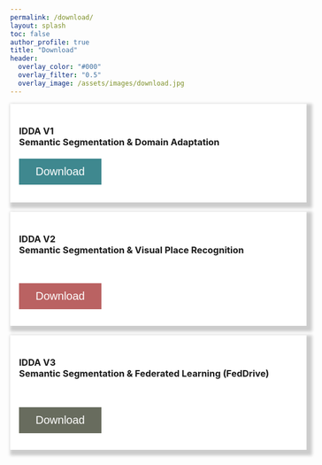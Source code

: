 ```yaml
---
permalink: /download/
layout: splash
toc: false
author_profile: true
title: "Download"
header:
  overlay_color: "#000"
  overlay_filter: "0.5"
  overlay_image: /assets/images/download.jpg
---
```


<script>
</script>




<div style="word-wrap: break-word; width:100%; margin: auto; padding: 16px; box-shadow: 5px 5px 5px 5px #CCCCCC; background-color:White;" >
<form style="background-color:White;" action="https://drive.google.com/drive/folders/1dmQNo5yeHMEaDSFe2DsX3FHMM0S6oLgF?usp=sharing">
<h3>IDDA V1<br>Semantic Segmentation & Domain Adaptation</3>
<br><br>
<button type="submit" style="background-color: #3f888f;
  border: none;
  color: white;
  padding: 12px 30px;
  cursor: pointer;
  font-size: 20px;">Download</button>
</form>
</div>

<br>

<div style="word-wrap: break-word; width:100%; margin: auto; padding: 16px; box-shadow: 5px 5px 5px 5px #CCCCCC; background-color:White;" >
<form style="background-color:White;" action="https://drive.google.com/file/d/1MlvQUQBpEAI1mTr6KiyjNIxopEn3Q8w1/view?usp=sharing">
<h3>IDDA V2<br>Semantic Segmentation & Visual Place Recognition</h3>
<br><br>
<button type="submit" style="background-color:#ba6262;
  border: none;
  color: white;
  padding: 12px 30px;
  cursor: pointer;
  font-size: 20px;">Download</button>
</form>
</div>

<br>

<div style="word-wrap: break-word; width:100%; margin: auto; padding: 16px; box-shadow: 5px 5px 5px 5px #CCCCCC; background-color:White;" >
<form style="background-color:White;" action="https://drive.google.com/file/d/1eHaYPM-eG4D47veWHo5AoH2ZJtYgkjD9/view?usp=sharing">
<h3>IDDA V3<br>Semantic Segmentation & Federated Learning (FedDrive)</h3>
<br><br>
<button type="submit" style="background-color:#686c5e;
  border: none;
  color: white;
  padding: 12px 30px;
  cursor: pointer;
  font-size: 20px;">Download</button>
</form>
</div>
<br>
<br>

